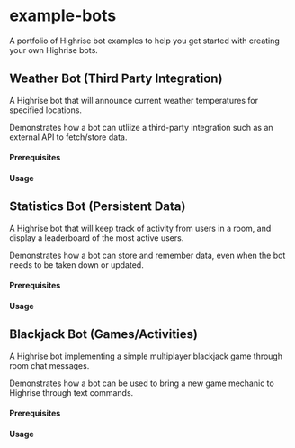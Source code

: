 # example-bots

A portfolio of Highrise bot examples to help you get started with creating your own Highrise bots. 

## Weather Bot (Third Party Integration)
A Highrise bot that will announce current weather temperatures for specified locations.

Demonstrates how a bot can utliize a third-party integration such as an external API to fetch/store data.

#### Prerequisites

#### Usage

## Statistics Bot (Persistent Data)
A Highrise bot that will keep track of activity from users in a room, and display a leaderboard of the most active users.

Demonstrates how a bot can store and remember data, even when the bot needs to be taken down or updated.

#### Prerequisites

#### Usage

## Blackjack Bot (Games/Activities)
A Highrise bot implementing a simple multiplayer blackjack game through room chat messages.

Demonstrates how a bot can be used to bring a new game mechanic to Highrise through text commands.

#### Prerequisites

#### Usage